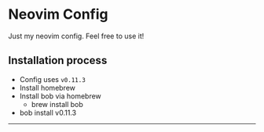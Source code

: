 # Neovim Config

Just my neovim config.
Feel free to use it!

## Installation process

- Config uses `v0.11.3`
- Install homebrew 
- Install bob via homebrew
    - brew install bob
- bob install v0.11.3 

---
